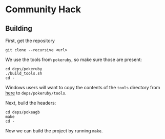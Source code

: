 # Community Hack

## Building
First, get the repository
```
git clone --recursive <url>
```

We use the tools from `pokeruby`, so make sure those are present:
```
cd deps/pokeruby
./build_tools.sh
cd -
```

Windows users will want to copy the contents of the `tools` directory from [here](https://github.com/YamaArashi/pokeruby-tools) to `deps/pokeruby/tools`.

Next, build the headers:

```
cd deps/pokeagb
make
cd -
```

Now we can build the project by running `make`.
